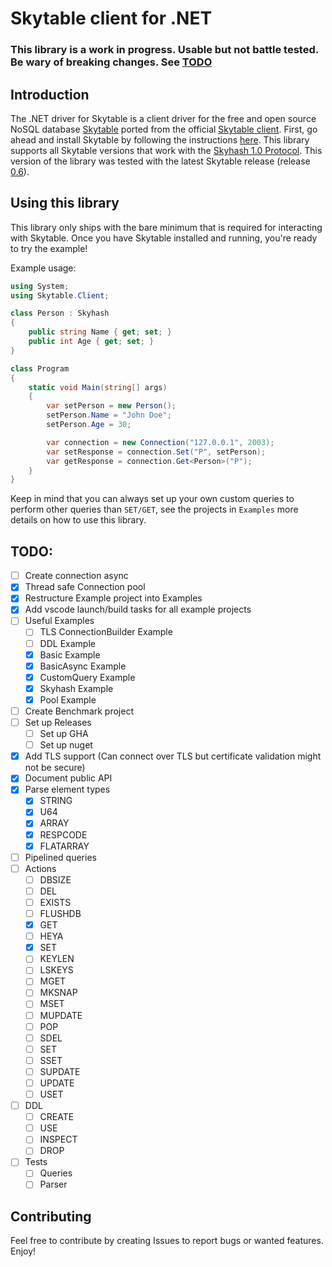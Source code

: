 # Skytable client for .NET

### This library is a work in progress. Usable but not battle tested. Be wary of breaking changes. See [TODO](#todo)

## Introduction

The .NET driver for Skytable is a client driver for the free and open source NoSQL database [Skytable](https://github.com/skytable/skytable) ported from the official [Skytable client](https://github.com/skytable/client-rust). First, go ahead and install Skytable by following the instructions [here](https://docs.skytable.io/getting-started). This library supports all Skytable versions that work with the [Skyhash 1.0 Protocol](https://docs.skytable.io/protocol/skyhash).
This version of the library was tested with the latest Skytable release (release [0.6](https://github.com/skytable/skytable/releases/v0.6.0)).

## Using this library

This library only ships with the bare minimum that is required for interacting with Skytable. Once you have
Skytable installed and running, you're ready to try the example!

Example usage:
```cs
using System;
using Skytable.Client;

class Person : Skyhash
{
    public string Name { get; set; }
    public int Age { get; set; }
}

class Program
{
    static void Main(string[] args)
    {
        var setPerson = new Person();
        setPerson.Name = "John Doe";
        setPerson.Age = 30;

        var connection = new Connection("127.0.0.1", 2003);
        var setResponse = connection.Set("P", setPerson);
        var getResponse = connection.Get<Person>("P");
    }
}
```
Keep in mind that you can always set up your own custom queries to perform other queries than `SET/GET`, see the projects in `Examples` more details on how to use this library.

<a name="todo"></a>
## TODO:
- [ ] Create connection async
- [X] Thread safe Connection pool
- [X] Restructure Example project into Examples
- [X] Add vscode launch/build tasks for all example projects
- [ ] Useful Examples
  - [ ] TLS ConnectionBuilder Example
  - [ ] DDL Example
  - [X] Basic Example
  - [X] BasicAsync Example
  - [X] CustomQuery Example
  - [X] Skyhash Example
  - [X] Pool Example
- [ ] Create Benchmark project
- [ ] Set up Releases
    - [ ] Set up GHA
    - [ ] Set up nuget
- [X] Add TLS support (Can connect over TLS but certificate validation might not be secure)
- [X] Document public API
- [X] Parse element types
  - [X] STRING
  - [X] U64
  - [X] ARRAY
  - [X] RESPCODE
  - [X] FLATARRAY
- [ ] Pipelined queries
- [ ] Actions
  - [ ] DBSIZE
  - [ ] DEL
  - [ ] EXISTS
  - [ ] FLUSHDB
  - [X] GET
  - [ ] HEYA
  - [X] SET
  - [ ] KEYLEN
  - [ ] LSKEYS
  - [ ] MGET
  - [ ] MKSNAP
  - [ ] MSET
  - [ ] MUPDATE
  - [ ] POP
  - [ ] SDEL
  - [ ] SET
  - [ ] SSET
  - [ ] SUPDATE
  - [ ] UPDATE
  - [ ] USET
- [ ] DDL
  - [ ] CREATE
  - [ ] USE
  - [ ] INSPECT
  - [ ] DROP
- [ ] Tests
    - [ ] Queries
    - [ ] Parser

## Contributing

Feel free to contribute by creating Issues to report bugs or wanted features. Enjoy!
